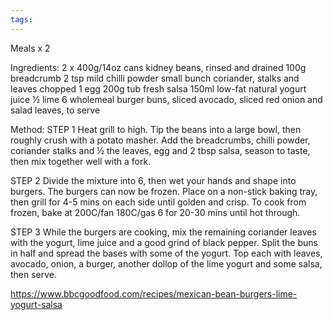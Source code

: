 ```yaml
---
tags:
---
```


Meals x 2

Ingredients:
2 x 400g/14oz cans kidney beans, rinsed and drained
100g breadcrumb
2 tsp mild chilli powder
small bunch coriander, stalks and leaves chopped
1 egg
200g tub fresh salsa
150ml low-fat natural yogurt
juice ½ lime
6 wholemeal burger buns, sliced avocado, sliced red onion and salad leaves, to serve

Method:
STEP 1
Heat grill to high. Tip the beans into a large bowl, then roughly crush with a potato masher. Add the breadcrumbs, chilli powder, coriander stalks and ½ the leaves, egg and 2 tbsp salsa, season to taste, then mix together well with a fork.

STEP 2
Divide the mixture into 6, then wet your hands and shape into burgers. The burgers can now be frozen. Place on a non-stick baking tray, then grill for 4-5 mins on each side until golden and crisp. To cook from frozen, bake at 200C/fan 180C/gas 6 for 20-30 mins until hot through.

STEP 3
While the burgers are cooking, mix the remaining coriander leaves with the yogurt, lime juice and a good grind of black pepper. Split the buns in half and spread the bases with some of the yogurt. Top each with leaves, avocado, onion, a burger, another dollop of the lime yogurt and some salsa, then serve.

https://www.bbcgoodfood.com/recipes/mexican-bean-burgers-lime-yogurt-salsa